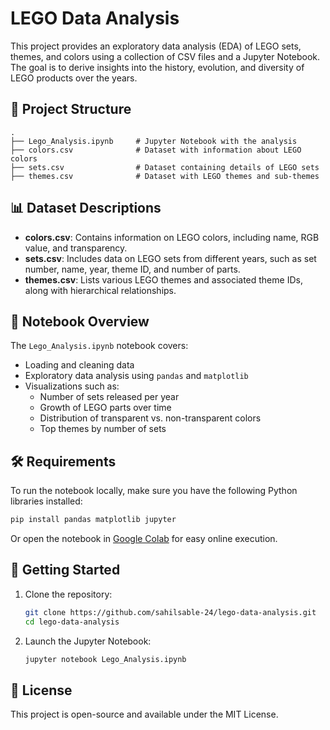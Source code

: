 # LEGO Data Analysis

This project provides an exploratory data analysis (EDA) of LEGO sets, themes, and colors using a collection of CSV files and a Jupyter Notebook. The goal is to derive insights into the history, evolution, and diversity of LEGO products over the years.

## 📁 Project Structure

```
.
├── Lego_Analysis.ipynb     # Jupyter Notebook with the analysis
├── colors.csv              # Dataset with information about LEGO colors
├── sets.csv                # Dataset containing details of LEGO sets
├── themes.csv              # Dataset with LEGO themes and sub-themes
```

## 📊 Dataset Descriptions

- **colors.csv**: Contains information on LEGO colors, including name, RGB value, and transparency.
- **sets.csv**: Includes data on LEGO sets from different years, such as set number, name, year, theme ID, and number of parts.
- **themes.csv**: Lists various LEGO themes and associated theme IDs, along with hierarchical relationships.

## 📒 Notebook Overview

The `Lego_Analysis.ipynb` notebook covers:

- Loading and cleaning data
- Exploratory data analysis using `pandas` and `matplotlib`
- Visualizations such as:
  - Number of sets released per year
  - Growth of LEGO parts over time
  - Distribution of transparent vs. non-transparent colors
  - Top themes by number of sets

## 🛠️ Requirements

To run the notebook locally, make sure you have the following Python libraries installed:

```bash
pip install pandas matplotlib jupyter
```

Or open the notebook in [Google Colab](https://colab.research.google.com/) for easy online execution.

## 🚀 Getting Started

1. Clone the repository:
   ```bash
   git clone https://github.com/sahilsable-24/lego-data-analysis.git
   cd lego-data-analysis
   ```

2. Launch the Jupyter Notebook:
   ```bash
   jupyter notebook Lego_Analysis.ipynb
   ```

## 📌 License

This project is open-source and available under the MIT License.
